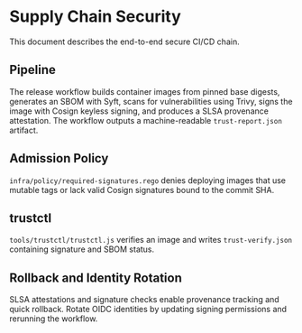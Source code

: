 # Supply Chain Security

This document describes the end-to-end secure CI/CD chain.

## Pipeline

The release workflow builds container images from pinned base digests, generates an SBOM with Syft, scans for vulnerabilities using Trivy, signs the image with Cosign keyless signing, and produces a SLSA provenance attestation. The workflow outputs a machine-readable `trust-report.json` artifact.

## Admission Policy

`infra/policy/required-signatures.rego` denies deploying images that use mutable tags or lack valid Cosign signatures bound to the commit SHA.

## trustctl

`tools/trustctl/trustctl.js` verifies an image and writes `trust-verify.json` containing signature and SBOM status.

## Rollback and Identity Rotation

SLSA attestations and signature checks enable provenance tracking and quick rollback. Rotate OIDC identities by updating signing permissions and rerunning the workflow.

